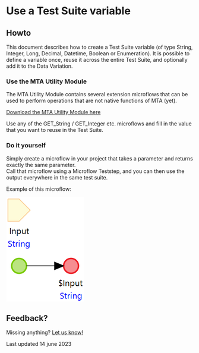 # Use a Test Suite variable

## Howto

This document describes how to create a Test Suite variable (of type String, Integer, Long, Decimal, Datetime, Boolean or Enumeration).
It is possible to define a variable once, reuse it across the entire Test Suite, and optionally add it to the Data Variation. 

### Use the MTA Utility Module

The MTA Utility Module contains several extension microflows that can be used to perform operations that are not native functions of MTA (yet).

[Download the MTA Utility Module here](https://6434334.fs1.hubspotusercontent-na1.net/hubfs/6434334/MTA%20releases/MtaUtilityModule_mx9_24_2.mpk)

Use any of the GET_String / GET_Integer etc. microflows and fill in the value that you want to reuse in the Test Suite.

### Do it yourself

Simply create a microflow in your project that takes a parameter and returns exactly the same parameter. <br/>
Call that microflow using a Microflow Teststep, and you can then use the output everywhere in the same test suite.

Example of this microflow:

![Passthrough String microflow](images/passthrough.png)


## Feedback?
Missing anything? [Let us know!](mailto:support@menditect.com)

Last updated 14 june 2023